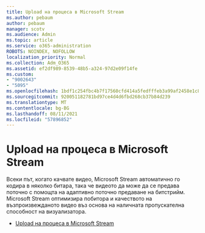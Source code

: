 ```yaml
---
title: Upload на процеса в Microsoft Stream
ms.author: pebaum
author: pebaum
manager: scotv
ms.audience: Admin
ms.topic: article
ms.service: o365-administration
ROBOTS: NOINDEX, NOFOLLOW
localization_priority: Normal
ms.collection: Adm_O365
ms.assetid: ef2df989-8539-48b5-a324-97d2e09f14fe
ms.custom:
- "9002643"
- "5095"
ms.openlocfilehash: 1bdf1c254fbc4b7f17560cfd414a5fedfffeb3a99af2458e1c8f0a889ddd97bb
ms.sourcegitcommit: 920051182781bd97ce4d4d6fbd268cb37b84d239
ms.translationtype: MT
ms.contentlocale: bg-BG
ms.lasthandoff: 08/11/2021
ms.locfileid: "57896852"
---
```

# <a name="upload-process-overview-in-microsoft-stream"></a>Upload на процеса в Microsoft Stream

Всеки път, когато качвате видео, Microsoft Stream автоматично го кодира в няколко битара, така че видеото да може да се предава поточно с помощта на адаптивно поточно предаване на битстрийм. Microsoft Stream оптимизира побитора и качеството на възпроизвежданото видео въз основа на наличната пропускателна способност на визуализатора.

- [Upload на процеса в Microsoft Stream](https://docs.microsoft.com/stream/upload-process-overview)
